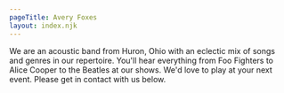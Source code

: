 ```yaml
---
pageTitle: Avery Foxes
layout: index.njk
---
```

We are an acoustic band from Huron, Ohio with an eclectic mix of songs and genres in our repertoire.
You'll hear everything from Foo Fighters to Alice Cooper to the Beatles at our shows.
We'd love to play at your next event.
Please get in contact with us below.